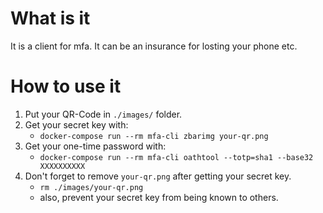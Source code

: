 # What is it

It is a client for mfa. It can be an insurance for losting your phone etc.

# How to use it
1. Put your QR-Code in `./images/` folder.
2. Get your secret key with:
    * `docker-compose run --rm mfa-cli zbarimg your-qr.png`
3. Get your one-time password with:
    * `docker-compose run --rm mfa-cli oathtool --totp=sha1 --base32 XXXXXXXXXX`
4. Don't forget to remove `your-qr.png` after getting your secret key.
    * `rm ./images/your-qr.png`
    * also, prevent your secret key from being known to others.
